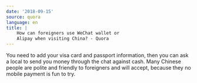 ```yaml
---
date: '2018-09-15'
source: quora
language: en
title: |
    How can foreigners use WeChat wallet or
    Alipay when visiting China? - Quora
---
```


You need to add your visa card and passport information, then you can
ask a local to send you money through the chat against cash. Many
Chinese people are polite and friendly to foreigners and will accept,
because they no mobile payment is fun to try.
